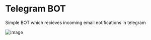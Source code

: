# Telegram BOT 
Simple BOT which recieves incoming email notifications in telegram 

![image](https://user-images.githubusercontent.com/298479/193359955-fa4785b7-bcc7-41b4-aed7-1678b5806997.png)
